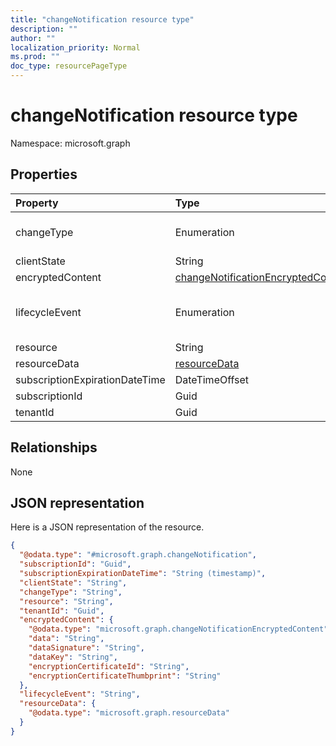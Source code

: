 ```yaml
---
title: "changeNotification resource type"
description: ""
author: ""
localization_priority: Normal
ms.prod: ""
doc_type: resourcePageType
---
```


# changeNotification resource type


Namespace: microsoft.graph



## Properties
|Property|Type|Description|
|:---|:---|:---|
|changeType|Enumeration| Possible values are: `created`, `updated`, `deleted`.|
|clientState|String||
|encryptedContent|[changeNotificationEncryptedContent](../resources/changenotificationencryptedcontent.md)||
|lifecycleEvent|Enumeration| Possible values are: `missed`, `subscriptionRemoved`, `reauthorizationRequired`.|
|resource|String||
|resourceData|[resourceData](../resources/resourcedata.md)||
|subscriptionExpirationDateTime|DateTimeOffset||
|subscriptionId|Guid||
|tenantId|Guid||

## Relationships
None

## JSON representation
Here is a JSON representation of the resource.
<!-- {
  "blockType": "resource",
  "@odata.type": "microsoft.graph.changeNotification"
}
-->
``` json
{
  "@odata.type": "#microsoft.graph.changeNotification",
  "subscriptionId": "Guid",
  "subscriptionExpirationDateTime": "String (timestamp)",
  "clientState": "String",
  "changeType": "String",
  "resource": "String",
  "tenantId": "Guid",
  "encryptedContent": {
    "@odata.type": "microsoft.graph.changeNotificationEncryptedContent",
    "data": "String",
    "dataSignature": "String",
    "dataKey": "String",
    "encryptionCertificateId": "String",
    "encryptionCertificateThumbprint": "String"
  },
  "lifecycleEvent": "String",
  "resourceData": {
    "@odata.type": "microsoft.graph.resourceData"
  }
}
```

